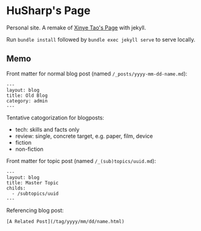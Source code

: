# HuSharp's Page

Personal site. A remake of [Xinye Tao's Page](https://tabokie.github.io/) with jekyll.

Run `bundle install` followed by `bundle exec jekyll serve` to serve locally.

## Memo

Front matter for normal blog post (named `/_posts/yyyy-mm-dd-name.md`):
```
---
layout: blog
title: Old Blog
category: admin
---
```

Tentative catogorization for blogposts:

- tech: skills and facts only
- review: single, concrete target, e.g. paper, film, device
- fiction
- non-fiction

Front matter for topic post (named `/_(sub)topics/uuid.md`):
```
---
layout: blog
title: Master Topic
childs:
  - /subtopics/uuid
---
```

Referencing blog post:

```
[A Related Post](/tag/yyyy/mm/dd/name.html)
```
